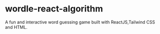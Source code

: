 # wordle-react-algorithm
A fun and interactive word guessing game built with ReactJS,Tailwind CSS and HTML.
